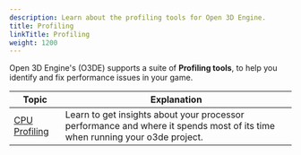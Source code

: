```yaml
---
description: Learn about the profiling tools for Open 3D Engine. 
title: Profiling
linkTitle: Profiling
weight: 1200
---
```


Open 3D Engine's (O3DE) supports a suite of **Profiling tools**, to help you identify and fix performance issues in your game.

| Topic | Explanation |
| - | - |
| [CPU Profiling](./cpu_profiling) | Learn to get insights about your processor performance and where it spends most of its time when running your o3de project. |
